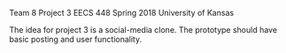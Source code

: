 Team 8 Project 3
EECS 448
Spring 2018
University of Kansas

The idea for project 3 is a social-media clone. The prototype should have basic posting and user functionality.

